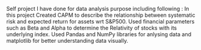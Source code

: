 Self project I have done for data analysis purpose including following :
In this project Created CAPM to describe the relationship between systematic risk and expected return for assets wrt S&P500.
Used financial parameters such as Beta and Alpha to determine the Relativity of stocks with its underlying index.
Used Pandas and NumPy libraries for anlysing data and matplotlib for better understanding data visually.
<!---
OnkarMate06/OnkarMate06 is a ✨ special ✨ repository because its `README.md` (this file) appears on your GitHub profile.
You can click the Preview link to take a look at your changes.
--->
